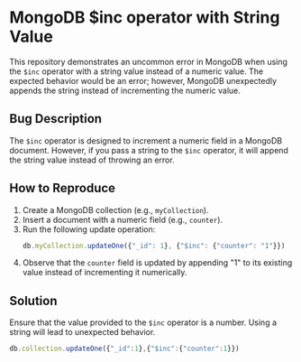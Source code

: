 # MongoDB $inc operator with String Value

This repository demonstrates an uncommon error in MongoDB when using the `$inc` operator with a string value instead of a numeric value.  The expected behavior would be an error; however, MongoDB unexpectedly appends the string instead of incrementing the numeric value.

## Bug Description
The `$inc` operator is designed to increment a numeric field in a MongoDB document. However, if you pass a string to the `$inc` operator, it will append the string value instead of throwing an error.

## How to Reproduce
1. Create a MongoDB collection (e.g., `myCollection`).
2. Insert a document with a numeric field (e.g., `counter`).
3. Run the following update operation:
   ```javascript
   db.myCollection.updateOne({"_id": 1}, {"$inc": {"counter": "1"}})
   ```
4. Observe that the `counter` field is updated by appending "1" to its existing value instead of incrementing it numerically.

## Solution
Ensure that the value provided to the `$inc` operator is a number. Using a string will lead to unexpected behavior.

```javascript
db.collection.updateOne({"_id":1},{"$inc":{"counter":1}})
```